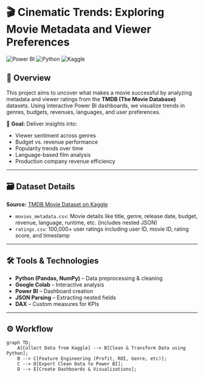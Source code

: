 # 🎬 Cinematic Trends: Exploring Movie Metadata and Viewer Preferences

![Power BI](https://img.shields.io/badge/Visualization-PowerBI-yellow?style=for-the-badge&logo=powerbi)
![Python](https://img.shields.io/badge/Preprocessing-Python-blue?style=for-the-badge&logo=python)
![Kaggle](https://img.shields.io/badge/Data-Kaggle-lightgrey?style=for-the-badge&logo=kaggle)

## 📌 Overview

This project aims to uncover what makes a movie successful by analyzing metadata and viewer ratings from the **TMDB (The Movie Database)** datasets. Using interactive Power BI dashboards, we visualize trends in genres, budgets, revenues, languages, and user preferences.

🎯 **Goal:** Deliver insights into:
- Viewer sentiment across genres
- Budget vs. revenue performance
- Popularity trends over time
- Language-based film analysis
- Production company revenue efficiency

---

## 🗃️ Dataset Details

**Source:** [TMDB Movie Dataset on Kaggle](https://www.kaggle.com/datasets)

- `movies_metadata.csv`: Movie details like title, genre, release date, budget, revenue, language, runtime, etc. (includes nested JSON)
- `ratings.csv`: 100,000+ user ratings including user ID, movie ID, rating score, and timestamp

---

## 🛠️ Tools & Technologies

- **Python (Pandas, NumPy)** – Data preprocessing & cleaning
- **Google Colab** – Interactive analysis
- **Power BI** – Dashboard creation
- **JSON Parsing** – Extracting nested fields
- **DAX** – Custom measures for KPIs

---

## ⚙️ Workflow

```mermaid
graph TD;
    A[Collect Data from Kaggle] --> B[Clean & Transform Data using Python];
    B --> C[Feature Engineering (Profit, ROI, Genre, etc)];
    C --> D[Export Clean Data to Power BI];
    D --> E[Create Dashboards & Visualizations];
